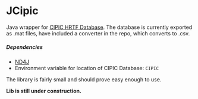 # JCipic
Java wrapper for [CIPIC HRTF Database](https://www.ece.ucdavis.edu/cipic/spatial-sound/hrtf-data/). The database is currently exported as .mat files,
have included a converter in the repo, which converts to .csv.

##### Dependencies
* [ND4J](nd4j.org)
* Environment variable for location of CIPIC Database: `CIPIC`

The library is fairly small and should prove easy enough to use.

**Lib is still under construction.**

